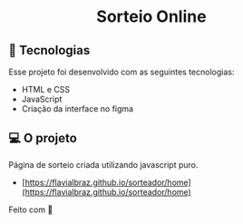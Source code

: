 
<h1 align="center"> Sorteio Online </h1>


## 🚀 Tecnologias

Esse projeto foi desenvolvido com as seguintes tecnologias:

- HTML e CSS
- JavaScript
- Criação da interface no figma


## 💻 O projeto

Página de sorteio criada utilizando javascript puro. 

- [https://flavialbraz.github.io/sorteador/home](https://flavialbraz.github.io/sorteador/home)

Feito com 💜


 
